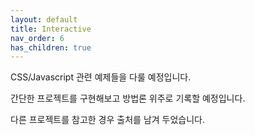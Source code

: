 ```yaml
---
layout: default
title: Interactive
nav_order: 6
has_children: true
---
```


CSS/Javascript 관련 예제들을 다룰 예정입니다.

간단한 프로젝트를 구현해보고 방법론 위주로 기록할 예정입니다.

다른 프로젝트를 참고한 경우 출처를 남겨 두었습니다.
